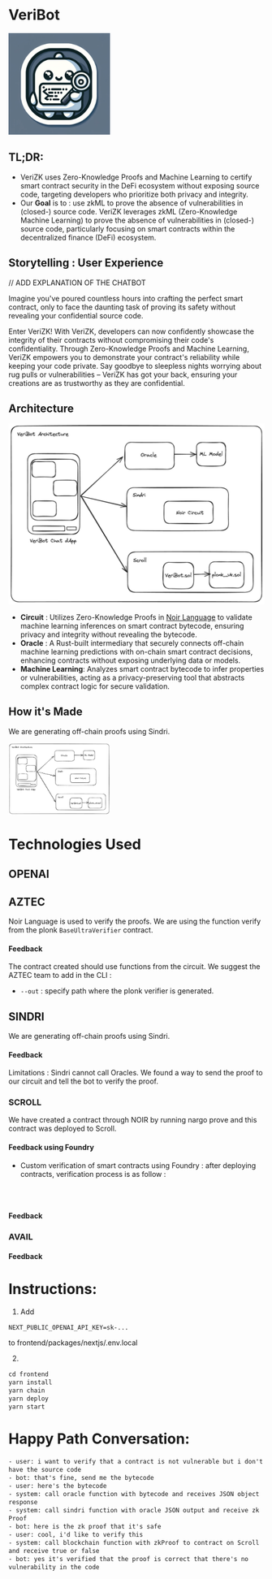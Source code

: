 # VeriBot


<img src="./docs/LOGO.png" alt="Logo" width="200" />


## TL;DR: 


- VeriZK uses Zero-Knowledge Proofs and Machine Learning to certify smart contract security in the DeFi ecosystem without exposing source code, targeting developers who prioritize both privacy and integrity.
- Our **Goal** is to : use zkML to prove the absence of vulnerabilities in (closed-) source code. VeriZK leverages zkML (Zero-Knowledge Machine Learning) to prove the absence of vulnerabilities in (closed-) source code, particularly focusing on smart contracts within the decentralized finance (DeFi) ecosystem.

## Storytelling : User Experience 


// ADD EXPLANATION OF THE CHATBOT 


Imagine you've poured countless hours into crafting the perfect smart contract, only to face the daunting task of proving its safety without revealing your confidential source code.

Enter VeriZK! With VeriZK, developers can now confidently showcase the integrity of their contracts without compromising their code's confidentiality. Through Zero-Knowledge Proofs and Machine Learning, VeriZK empowers you to demonstrate your contract's reliability while keeping your code private. Say goodbye to sleepless nights worrying about rug pulls or vulnerabilities – VeriZK has got your back, ensuring your creations are as trustworthy as they are confidential.

## Architecture 

<img src="./docs/architecture.png" alt="Logo" width="700" />


- **Circuit** : Utilizes Zero-Knowledge Proofs in [Noir Language](https://noir-lang.org/docs/getting_started/installation/) to validate machine learning inferences on smart contract bytecode, ensuring privacy and integrity without revealing the bytecode.
- **Oracle** : A Rust-built intermediary that securely connects off-chain machine learning predictions with on-chain smart contract decisions, enhancing contracts without exposing underlying data or models.
- **Machine Learning**: Analyzes smart contract bytecode to infer properties or vulnerabilities, acting as a privacy-preserving tool that abstracts complex contract logic for secure validation.

## How it's Made

We are generating off-chain proofs using Sindri. 


<img src="./docs/Diagram2.png" alt="Logo" width="200" />


# Technologies Used


## OPENAI 


## AZTEC 

Noir Language is used to verify the proofs. We are using the function verify from the plonk ```BaseUltraVerifier``` contract. 

#### Feedback 

The contract created should use functions from the circuit. We suggest the AZTEC team to add in the CLI : 

- ```--out``` : specify path where the plonk verifier is generated. 

## SINDRI 

We are generating off-chain proofs using Sindri. 

#### Feedback 
Limitations : Sindri cannot call Oracles. We found a way to send the proof to our circuit and tell the bot to verify the proof. 


### SCROLL 

We have created a contract through NOIR by running nargo prove and this contract was deployed to Scroll. 


#### Feedback using Foundry 
- Custom verification of smart contracts using Foundry : after deploying contracts, verification process is as follow :
```

    
``` 
#### Feedback 


### AVAIL 

#### Feedback 


# Instructions:

1. Add 
```
NEXT_PUBLIC_OPENAI_API_KEY=sk-...
```

to frontend/packages/nextjs/.env.local

2. 

```
cd frontend
yarn install
yarn chain
yarn deploy
yarn start
```

# Happy Path Conversation:
```
- user: i want to verify that a contract is not vulnerable but i don't have the source code
- bot: that's fine, send me the bytecode
- user: here's the bytecode
- system: call oracle function with bytecode and receives JSON object response
- system: call sindri function with oracle JSON output and receive zk Proof
- bot: here is the zk proof that it's safe
- user: cool, i'd like to verify this
- system: call blockchain function with zkProof to contract on Scroll and receive true or false
- bot: yes it's verified that the proof is correct that there's no vulnerability in the code
```

